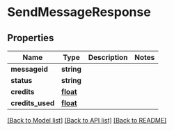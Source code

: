 # SendMessageResponse

## Properties
Name | Type | Description | Notes
------------ | ------------- | ------------- | -------------
**messageid** | **string** |  | 
**status** | **string** |  | 
**credits** | [**float**](float.md) |  | 
**credits_used** | [**float**](float.md) |  | 

[[Back to Model list]](../README.md#documentation-for-models) [[Back to API list]](../README.md#documentation-for-api-endpoints) [[Back to README]](../README.md)

